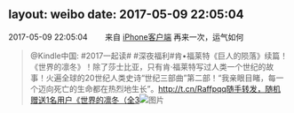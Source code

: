 layout: weibo
date: 2017-05-09 22:05:04
---
2017-05-09 22:05:04  &nbsp;&nbsp;&nbsp;&nbsp;&nbsp;&nbsp; 来自 <a href="http://app.weibo.com/t/feed/9ksdit" rel="nofollow">iPhone客户端</a>
再来一次，运气如何
>  @Kindle中国: #2017一起读# #深夜福利#肯•福莱特《巨人的陨落》续篇！《世界的凛冬》！除了莎士比亚，只有肯·福莱特写过人类一个世纪的故事！火遍全球的20世纪人类史诗“世纪三部曲”第二部！“我亲眼目睹，每一个迈向死亡的生命都在热烈地生长”。http://t.cn/Raffpqq随手转发，随机赠送1名用户《世界的凛冬（全3 ​​​
>  ![图片](https://wx4.sinaimg.cn/large/c2719308ly1ffee07r84bj20af0dw75z.jpg)
